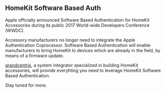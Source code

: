 ## HomeKit Software Based Auth

Apple officially announced Software Based Authentication for HomeKit Accessories during its public 2017 World-wide Developers Conference (WWDC).

Accessory manufacturers no longer need to integrate the Apple Authentication Coprocessor. Software Based Authentication will enable manufacturers to bring HomeKit to devices which are already in the field, by means of a firmware update.

[grandcentrix](https://www.grandcentrix.net), a system integrator specialized in building HomeKit accessories, will provide everyhting you need to leverage HomeKit Software Based Authentication.

Stay tuned for more.